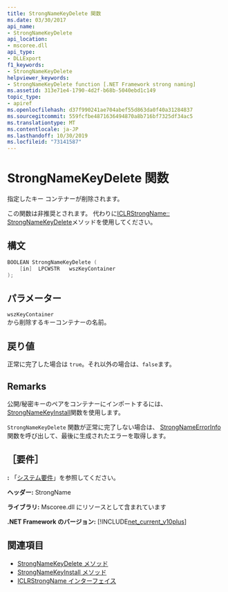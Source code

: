 ```yaml
---
title: StrongNameKeyDelete 関数
ms.date: 03/30/2017
api_name:
- StrongNameKeyDelete
api_location:
- mscoree.dll
api_type:
- DLLExport
f1_keywords:
- StrongNameKeyDelete
helpviewer_keywords:
- StrongNameKeyDelete function [.NET Framework strong naming]
ms.assetid: 313e71e4-1790-4d2f-b68b-5040ebd1c149
topic_type:
- apiref
ms.openlocfilehash: d37f990241ae704abef55d863da0f40a31284837
ms.sourcegitcommit: 559fcfbe4871636494870a8b716bf7325df34ac5
ms.translationtype: MT
ms.contentlocale: ja-JP
ms.lasthandoff: 10/30/2019
ms.locfileid: "73141587"
---
```

# <a name="strongnamekeydelete-function"></a>StrongNameKeyDelete 関数

指定したキー コンテナーが削除されます。

この関数は非推奨とされます。 代わりに[ICLRStrongName:: StrongNameKeyDelete](../hosting/iclrstrongname-strongnamekeydelete-method.md)メソッドを使用してください。

## <a name="syntax"></a>構文

```cpp
BOOLEAN StrongNameKeyDelete (
    [in]  LPCWSTR   wszKeyContainer
);
```

## <a name="parameters"></a>パラメーター

`wszKeyContainer`\
から削除するキーコンテナーの名前。

## <a name="return-value"></a>戻り値

正常に完了した場合は `true`。それ以外の場合は、`false`ます。

## <a name="remarks"></a>Remarks

公開/秘密キーのペアをコンテナーにインポートするには、 [StrongNameKeyInstall](strongnamekeyinstall-function.md)関数を使用します。

`StrongNameKeyDelete` 関数が正常に完了しない場合は、 [StrongNameErrorInfo](strongnameerrorinfo-function.md)関数を呼び出して、最後に生成されたエラーを取得します。

## <a name="requirements"></a>［要件］

**:** 「[システム要件](../../get-started/system-requirements.md)」を参照してください。

**ヘッダー:** StrongName

**ライブラリ:** Mscoree.dll にリソースとして含まれています

**.NET Framework のバージョン:** [!INCLUDE[net_current_v10plus](../../../../includes/net-current-v10plus-md.md)]

## <a name="see-also"></a>関連項目

- [StrongNameKeyDelete メソッド](../hosting/iclrstrongname-strongnamekeydelete-method.md)
- [StrongNameKeyInstall メソッド](../hosting/iclrstrongname-strongnamekeyinstall-method.md)
- [ICLRStrongName インターフェイス](../hosting/iclrstrongname-interface.md)
